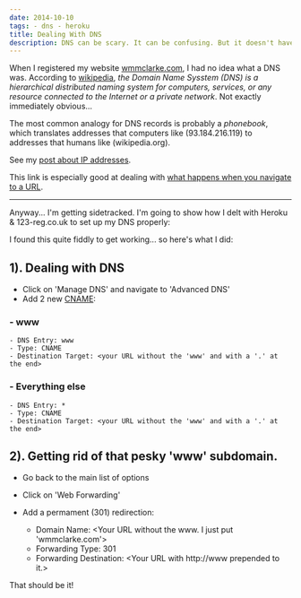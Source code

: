 ```yaml
---
date: 2014-10-10
tags: - dns - heroku
title: Dealing With DNS
description: DNS can be scary. It can be confusing. But it doesn't have to be! It's important. Here's a primer to get you up and running..
---
```


When I registered my website [wmmclarke.com](http://wmmclarke.com), I had no idea what a DNS was. According to [wikipedia](http://en.wikipedia.org/wiki/Domain_Name_System), _the Domain Name Sysstem (DNS) is a hierarchical distributed naming system for computers, services, or any resource connected to the Internet or a private network_. Not exactly immediately obvious...

The most common analogy for DNS records is probably a _phonebook_, which translates addresses that computers like (93.184.216.119) to addresses that humans like (wikipedia.org).

See my [post about IP addresses](/2014/09/02/a-quick-introduction-to-ip-addresses/).

This link is especially good at dealing with [what happens when you navigate to a URL](http://igoro.com/archive/what-really-happens-when-you-navigate-to-a-url/).

---

Anyway... I'm getting sidetracked. I'm going to show how I delt with Heroku & 123-reg.co.uk to set up my DNS properly:

I found this quite fiddly to get working... so here's what I did:

## 1). Dealing with DNS

- Click on 'Manage DNS' and navigate to 'Advanced DNS'
- Add 2 new [CNAME](http://en.wikipedia.org/wiki/CNAME_record):

### - www

    - DNS Entry: www
    - Type: CNAME
    - Destination Target: <your URL without the 'www' and with a '.' at the end>

### - Everything else

    - DNS Entry: *
    - Type: CNAME
    - Destination Target: <your URL without the 'www' and with a '.' at the end>

## 2). Getting rid of that pesky 'www' subdomain.

- Go back to the main list of options
- Click on 'Web Forwarding'
- Add a permament (301) redirection:

  - Domain Name: <Your URL without the www. I just put 'wmmclarke.com'>
  - Forwarding Type: 301
  - Forwarding Destination: <Your URL with http://www prepended to it.>

That should be it!
